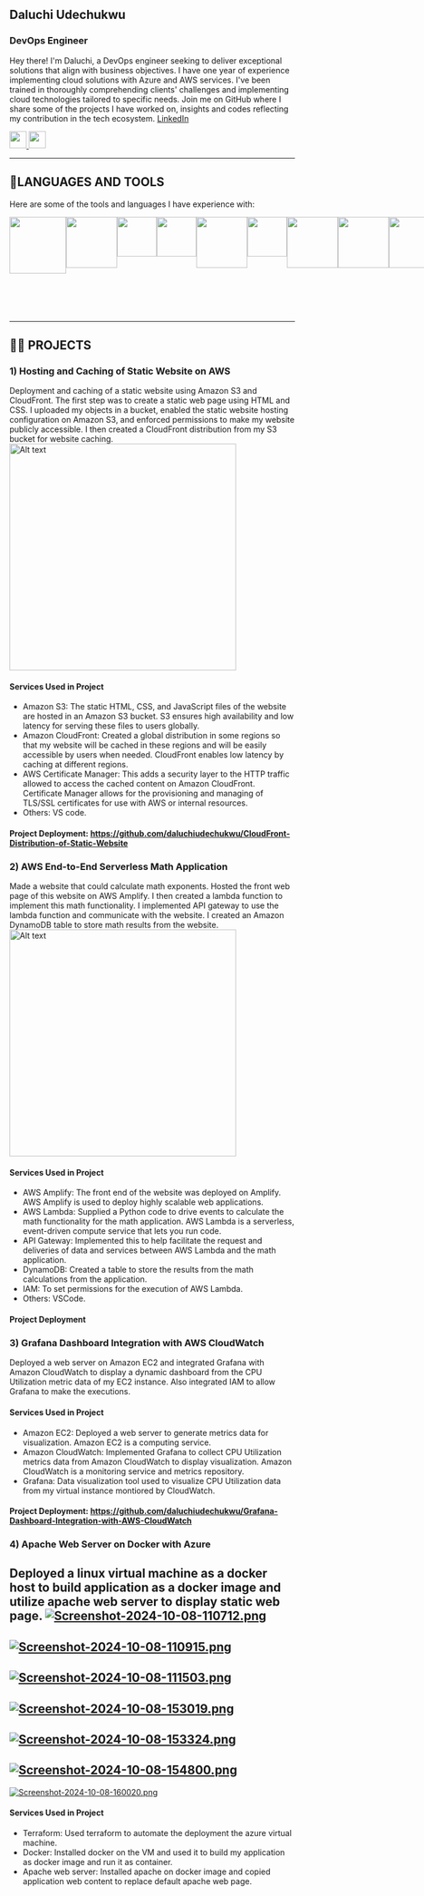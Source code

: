 ## Daluchi Udechukwu
### DevOps Engineer
Hey there! I'm Daluchi, a DevOps engineer seeking to deliver exceptional solutions that align with business objectives. I have one year of experience implementing cloud solutions with Azure and AWS services. I've been trained in thoroughly comprehending clients' challenges and implementing cloud technologies tailored to specific needs. Join me on GitHub where I share some of the projects I have worked on, insights and codes reflecting my contribution in the tech ecosystem.
[LinkedIn](https://www.linkedin.com/in/daluchi-udechukwu/)
<div id="badges">
    <a href="https://www.linkedin.com/in/daluchi-udechukwu/">
          <img src="https://cdn.jsdelivr.net/gh/devicons/devicon/icons/linkedin/linkedin-original.svg" width="30px"/>
    </a>
    <a href="https://udechukwudaluchi.wixsite.com/my-site/projects-8">
          <img src="https://img.shields.io/badge/My Portfolio-8A2BE2" height="30px" />
    </a>
</div>

-----
## 💼LANGUAGES AND TOOLS
Here are some of the tools and languages I have experience with:

<div style="display: flex; justify-content: space-around;">
    <img src="https://cdn.jsdelivr.net/gh/devicons/devicon/icons/amazonwebservices/amazonwebservices-plain-wordmark.svg" width="100px"/>
    <img src="https://cdn.jsdelivr.net/gh/devicons/devicon@latest/icons/azure/azure-original.svg" width="90px"/>
    <img src="https://cdn.jsdelivr.net/gh/devicons/devicon/icons/linux/linux-original.svg" width="70px"/>
    <img src="https://cdn.jsdelivr.net/gh/devicons/devicon/icons/docker/docker-original.svg" width="70px"/>
    <img src="https://cdn.jsdelivr.net/gh/devicons/devicon@latest/icons/azuredevops/azuredevops-original.svg" width="90px"/>
    <img src="https://cdn.jsdelivr.net/gh/devicons/devicon/icons/kubernetes/kubernetes-plain.svg" width="70px"/>
    <img src="https://cdn.jsdelivr.net/gh/devicons/devicon@latest/icons/githubactions/githubactions-original.svg" width="90px"/>
    <img src="https://cdn.jsdelivr.net/gh/devicons/devicon@latest/icons/ansible/ansible-original.svg" width="90px"/>
    <img src="https://cdn.jsdelivr.net/gh/devicons/devicon@latest/icons/terraform/terraform-original.svg" width="90px"/>
    <img src="https://www.skedler.com/blog/wp-content/uploads/2021/08/grafana-logo.png" width="170px"/>
</div>

-----
## 👩‍💻 PROJECTS
### 1) Hosting and Caching of Static Website on AWS
Deployment and caching of a static website using Amazon S3 and CloudFront. The first step was to create a static web page using HTML and CSS. I uploaded my objects in a bucket, enabled the static website hosting configuration on Amazon S3, and enforced permissions to make my website publicly accessible. I then created a CloudFront distribution from my S3 bucket for website caching.
<img src="https://i.postimg.cc/FKpwzTBS/S3-static-hosting-architectural-diagram.png" alt="Alt text" style="width:auto;height:400px;">

#### Services Used in Project
+ Amazon S3: The static HTML, CSS, and JavaScript files of the website are hosted in an Amazon S3 bucket. S3 ensures high availability and low latency for serving these files to users globally.
+ Amazon CloudFront: Created a global distribution in some regions so that my website will be cached in these regions and will be easily accessible by users when needed. CloudFront enables low latency by caching at different regions.
+ AWS Certificate Manager: This adds a security layer to the HTTP traffic allowed to access the cached content on Amazon CloudFront. Certificate Manager allows for the provisioning and managing of TLS/SSL certificates for use with AWS or internal resources.
+ Others: VS code.
#### Project Deployment: https://github.com/daluchiudechukwu/CloudFront-Distribution-of-Static-Website

### 2) AWS End-to-End Serverless Math Application
Made a website that could calculate math exponents. Hosted the front web page of this website on AWS Amplify. I then created a lambda function to implement this math functionality. I implemented API gateway to use the lambda function and communicate with the website. I created an Amazon DynamoDB table to store math results from the website.
<img src="https://i.postimg.cc/25NpFjyF/math-app-architecture.png" alt="Alt text" style="width:auto;height:400px;">

#### Services Used in Project
+ AWS Amplify: The front end of the website was deployed on Amplify. AWS Amplify is used to deploy highly scalable web applications.
+ AWS Lambda: Supplied a Python code to drive events to calculate the math functionality for the math application. AWS Lambda is a serverless, event-driven compute service that lets you run code.
+ API Gateway: Implemented this to help facilitate the request and deliveries of data and services between AWS Lambda and the math application.
+ DynamoDB: Created a table to store the results from the math calculations from the application.
+ IAM: To set permissions for the execution of AWS Lambda.
+ Others: VSCode.
#### Project Deployment

### 3) Grafana Dashboard Integration with AWS CloudWatch
Deployed a web server on Amazon EC2 and integrated Grafana with Amazon CloudWatch to display a dynamic dashboard from the CPU Utilization metric data of my EC2 instance. Also integrated IAM to allow Grafana to make the executions.

#### Services Used in Project
+ Amazon EC2: Deployed a web server to generate metrics data for visualization. Amazon EC2 is a computing service.
+ Amazon CloudWatch: Implemented Grafana to collect CPU Utilization metrics data from Amazon CloudWatch to display visualization. Amazon CloudWatch is a monitoring service and metrics repository.
+ Grafana: Data visualization tool used to visualize CPU Utilization data from my virtual instance montiored by CloudWatch.
#### Project Deployment: https://github.com/daluchiudechukwu/Grafana-Dashboard-Integration-with-AWS-CloudWatch

### 4) Apache Web Server on Docker with Azure
Deployed a linux virtual machine as a docker host to build application as a docker image and utilize apache web server to display static web page.
[![Screenshot-2024-10-08-110712.png](https://i.postimg.cc/28cvNwQW/Screenshot-2024-10-08-110712.png)](https://postimg.cc/nCmMvqwV)
-----
[![Screenshot-2024-10-08-110915.png](https://i.postimg.cc/mDyzXNZt/Screenshot-2024-10-08-110915.png)](https://postimg.cc/cg6L63nS)
-----
[![Screenshot-2024-10-08-111503.png](https://i.postimg.cc/V6gvBf4t/Screenshot-2024-10-08-111503.png)](https://postimg.cc/7GCqqyFP)
-----
[![Screenshot-2024-10-08-153019.png](https://i.postimg.cc/QMkdh82z/Screenshot-2024-10-08-153019.png)](https://postimg.cc/HJngtgs0)
-----
[![Screenshot-2024-10-08-153324.png](https://i.postimg.cc/sx8VwvWM/Screenshot-2024-10-08-153324.png)](https://postimg.cc/Fky5KFDv)
-----
[![Screenshot-2024-10-08-154800.png](https://i.postimg.cc/J7d41dFR/Screenshot-2024-10-08-154800.png)](https://postimg.cc/4nVTPwZ0)
-----
[![Screenshot-2024-10-08-160020.png](https://i.postimg.cc/Jzj157zh/Screenshot-2024-10-08-160020.png)](https://postimg.cc/LJ6KHpfd)

#### Services Used in Project
+ Terraform: Used terraform to automate the deployment the azure virtual machine.
+ Docker: Installed docker on the VM and used it to build my application as docker image and run it as container.
+ Apache web server: Installed apache on docker image and copied application web content to replace default apache web page.
  
